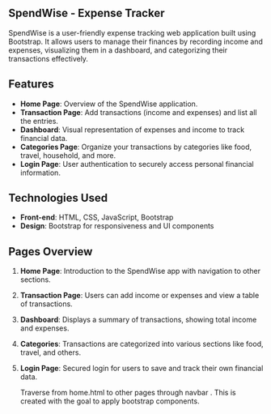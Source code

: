  ## SpendWise - Expense Tracker

SpendWise is a user-friendly expense tracking web application built using Bootstrap. It allows users to manage their finances by recording income and expenses, visualizing them in a dashboard, and categorizing their transactions effectively. 

## Features

- **Home Page**: Overview of the SpendWise application.
- **Transaction Page**: Add transactions (income and expenses) and list all the entries.
- **Dashboard**: Visual representation of expenses and income to track financial data.
- **Categories Page**: Organize your transactions by categories like food, travel, household, and more.
- **Login Page**: User authentication to securely access personal financial information.

## Technologies Used

- **Front-end**: HTML, CSS, JavaScript, Bootstrap
- **Design**: Bootstrap for responsiveness and UI components

## Pages Overview

1. **Home Page**: Introduction to the SpendWise app with navigation to other sections.
2. **Transaction Page**: Users can add income or expenses and view a table of transactions.
3. **Dashboard**: Displays a summary of transactions, showing total income and expenses.
4. **Categories**: Transactions are categorized into various sections like food, travel, and others.
5. **Login Page**: Secured login for users to save and track their own financial data.

   Traverse from home.html to other pages through navbar .
This is created with the goal to apply bootstrap components.
